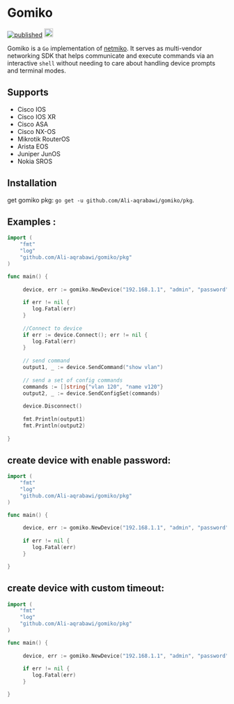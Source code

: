 # Gomiko
[![published](https://static.production.devnetcloud.com/codeexchange/assets/images/devnet-published.svg)](https://developer.cisco.com/codeexchange/github/repo/Ali-aqrabawi/gomiko)
[<img src="https://api.gitsponsors.com/api/badge/img?id=192590075" height="20">](https://api.gitsponsors.com/api/badge/link?p=xOtJljV6r7vHqTB7WwqJPvHjy9mv5zm1vUkLp13Uar0JcZYpgrTgWJHMoakqNuul)




Gomiko is a `Go` implementation of [netmiko](https://github.com/ktbyers/netmiko). It serves as multi-vendor networking SDK that helps communicate and execute commands via an interactive `shell`
without needing to care about handling device prompts and terminal modes.
 
## Supports
* Cisco IOS
* Cisco IOS XR
* Cisco ASA
* Cisco NX-OS
* Mikrotik RouterOS
* Arista EOS
* Juniper JunOS
* Nokia SROS

## Installation
get gomiko pkg: `go get -u github.com/Ali-aqrabawi/gomiko/pkg`.

## Examples :
```go
import (
	"fmt"
	"log"
	"github.com/Ali-aqrabawi/gomiko/pkg"
)

func main() {
	
     device, err := gomiko.NewDevice("192.168.1.1", "admin", "password", "cisco_ios", 22)
     
     if err != nil {
     	log.Fatal(err)
     }
     
     //Connect to device
     if err := device.Connect(); err != nil {
     	log.Fatal(err)
     }
     
     // send command
     output1, _ := device.SendCommand("show vlan")
     
     // send a set of config commands
     commands := []string{"vlan 120", "name v120"}
     output2, _ := device.SendConfigSet(commands)
     
     device.Disconnect()
     
     fmt.Println(output1)
     fmt.Println(output2)
 
}
```

## create device with enable password:
```go
import (
	"fmt"
	"log"
	"github.com/Ali-aqrabawi/gomiko/pkg"
)

func main() {
	
     device, err := gomiko.NewDevice("192.168.1.1", "admin", "password", "cisco_ios", 22, gomiko.SecretOption("enablePass"))
     
     if err != nil {
     	log.Fatal(err)
     }     

}
```

## create device with custom timeout:
```go
import (
	"fmt"
	"log"
	"github.com/Ali-aqrabawi/gomiko/pkg"
)

func main() {
	
     device, err := gomiko.NewDevice("192.168.1.1", "admin", "password", "cisco_ios", 22, gomiko.SecretOption("enablePass"), gomiko.TimeoutOption(10))
     
     if err != nil {
     	log.Fatal(err)
     }     

}
```
